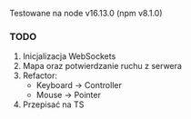 Testowane na node v16.13.0 (npm v8.1.0)

### TODO

1. Inicjalizacja WebSockets
2. Mapa oraz potwierdzanie ruchu z serwera
3. Refactor:
    - Keyboard -> Controller
    - Mouse -> Pointer
4. Przepisać na TS
